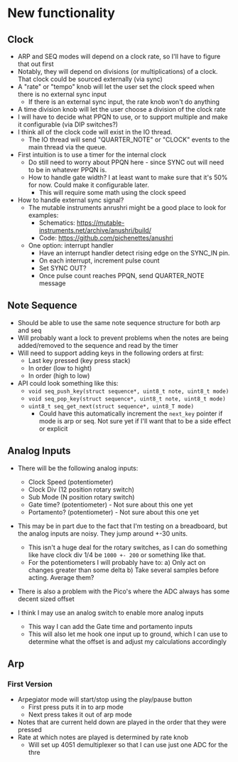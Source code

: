 # New functionality

## Clock

- ARP and SEQ modes will depend on a clock rate, so I'll have to figure that out first
- Notably, they will depend on divisions (or multiplications) of a clock. That clock could be sourced externally (via sync)
- A "rate" or "tempo" knob will let the user set the clock speed when there is no external sync input
    - If there is an external sync input, the rate knob won't do anything
- A time division knob will let the user choose a division of the clock rate
- I will have to decide what PPQN to use, or to support multiple and make it configurable (via DIP switches?)
- I think all of the clock code will exist in the IO thread.
     - The IO thread will send "QUARTER_NOTE" or "CLOCK" events to the main thread via the queue.
- First intuition is to use a timer for the internal clock
     - Do still need to worry about PPQN here - since SYNC out will need to be in whatever PPQN is.
     - How to handle gate width? I at least want to make sure that it's 50% for now. Could make it configurable later.
          - This will require some math using the clock speed
- How to handle external sync signal?
    - The mutable instruments anrushri might be a good place to look for examples:
        - Schematics: https://mutable-instruments.net/archive/anushri/build/
        - Code: https://github.com/pichenettes/anushri
    - One option: interrupt handler
        - Have an interrupt handler detect rising edge on the SYNC_IN pin.
        - On each interrupt, increment pulse count
        - Set SYNC OUT?
        - Once pulse count reaches PPQN, send QUARTER_NOTE message


## Note Sequence

- Should be able to use the same note sequence structure for both arp and seq
- Will probably want a lock to prevent problems when the notes are being added/removed to the sequence and read by the timer
- Will need to support adding keys in the following orders at first:
    - Last key pressed (key press stack)
    - In order (low to hight)
    - In order (high to low)
- API could look something like this:
    - `void seq_push_key(struct sequence*, uint8_t note, uint8_t mode)`
    - `void seq_pop_key(struct sequence*, uint8_t note, uint8_t mode)`
    - `uint8_t seq_get_next(struct sequence*, uint8_T mode)`
        - Could have this automatically increment the `next_key` pointer if mode is arp or seq. Not sure yet if I'll want that to be a side effect or explicit

## Analog Inputs

- There will be the following analog inputs:
    - Clock Speed (potentiometer)
    - Clock Div (12 position rotary switch)
    - Sub Mode (N position rotary switch)
    - Gate time? (potentiometer) - Not sure about this one yet
    - Portamento? (potentiometer) - Not sure about this one yet

- This may be in part due to the fact that I'm testing on a breadboard, but the analog inputs are noisy. They jump around +-30 units.
    - This isn't a huge deal for the rotary switches, as I can do something like have clock div 1/4 be `1000 +- 200` or something like that.
    - For the potentiometers I will probably have to:
        a) Only act on changes greater than some delta
        b) Take several samples before acting. Average them?
- There is also a problem with the Pico's where the ADC always has some decent sized offset
- I think I may use an analog switch to enable more analog inputs
    - This way I can add the Gate time and portamento inputs
    - This will also let me hook one input up to ground, which I can use to determine what the offset is and adjust my calculations accordingly



## Arp

### First Version

- Arpegiator mode will start/stop using the play/pause button
    - First press puts it in to arp mode
    - Next press takes it out of arp mode
- Notes that are current held down are played in the order that they were pressed
- Rate at which notes are played is determined by rate knob
    - Will set up 4051 demultiplexer so that I can use just one ADC for the thre
